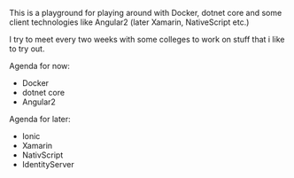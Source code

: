 This is a playground for playing around with Docker, dotnet core and some client technologies like Angular2 (later Xamarin, NativeScript etc.)

I try to meet every two weeks with some colleges to work on stuff that i like to try out.

Agenda for now:
- Docker
- dotnet core
- Angular2

Agenda for later:
- Ionic 
- Xamarin
- NativScript
- IdentityServer
